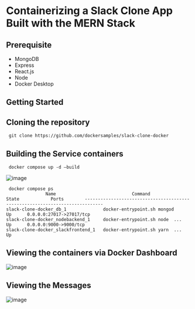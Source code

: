 # Containerizing a Slack Clone App Built with the MERN Stack




## Prerequisite

- MongoDB
- Express
- React.js
- Node
- Docker Desktop


## Getting Started



## Cloning the repository


```
 git clone https://github.com/dockersamples/slack-clone-docker
```

## Building the Service containers

```
 docker compose up -d —build
```

![image](https://user-images.githubusercontent.com/313480/193378996-14ce3feb-5087-4e14-b07d-a350e6eb133c.png)


```
 docker compose ps
               Name                             Command               State            Ports        -----------------------------------------------------------------------------
slack-clone-docker_db_1              docker-entrypoint.sh mongod      Up      0.0.0.0:27017->27017/tcp
slack-clone-docker_nodebackend_1     docker-entrypoint.sh node  ...   Up      0.0.0.0:9000->9000/tcp 
slack-clone-docker_slackfrontend_1   docker-entrypoint.sh yarn  ...   Up 
```

## Viewing the containers via Docker Dashboard

![image](https://user-images.githubusercontent.com/313480/193378961-6fcefc7e-916d-4f13-a527-29e419ef539a.png)



## Viewing the Messages

![image](https://user-images.githubusercontent.com/313480/193378966-47b765ce-087a-4405-8cb7-052cc3e58ae0.png)





